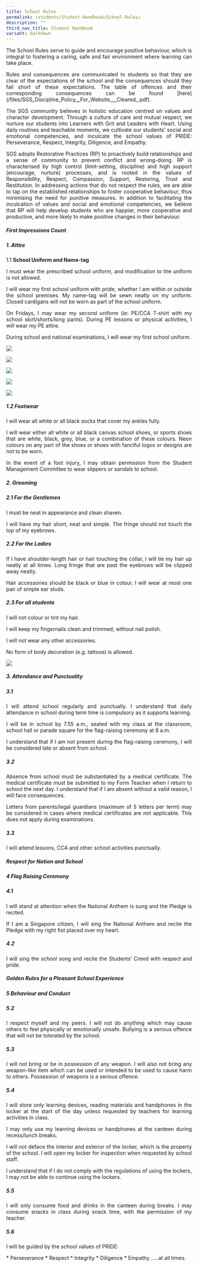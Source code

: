 ```yaml
---
title: School Rules
permalink: /students/Student-Handbook/School-Rules/
description: ""
third_nav_title: Student Handbook
variant: markdown
---
```

<p style="text-align: justify;">The School Rules serve to guide and encourage positive behaviour, which is integral to fostering a caring, safe and fair environment where learning can take place.</p>

<p style="text-align: justify;">Rules and consequences are communicated to students so that they are clear of the expectations of the school and the consequences should they fall short of these expectations. The table of offences and their corresponding consequences can be found [here](/files/SGS_Discipline_Policy__For_Website___Cleared_.pdf). </p>


<p style="text-align: justify;">The SGS community believes in holistic education centred on values and character development. Through a culture of care and mutual respect, we nurture our students into Learners with Grit and Leaders with Heart. Using daily routines and teachable moments, we cultivate our students’ social and emotional competencies, and inculcate the school values of PRIDE: Perseverance, Respect, Integrity, Diligence, and Empathy.</p>

<p style="text-align: justify;">SGS adopts Restorative Practices (RP) to proactively build relationships and a sense of community to prevent conflict and wrong-doing. RP is characterised by high control (limit-setting, discipline) and high support (encourage, nurture) processes, and is rooted in the values of Responsibility, Respect, Compassion, Support, Restoring, Trust and Restitution. In addressing actions that do not respect the rules, we are able to tap on the established relationships to foster cooperative behaviour, thus minimising the need for punitive measures. In addition to facilitating the inculcation of values and social and emotional competencies, we believe that RP will help develop students who are happier, more cooperative and productive, and more likely to make positive changes in their behaviour.</p>

##### **First Impressions Count**
##### 1.  Attire
1.1   **School Uniform and Name-tag**
<p style="text-align: justify;">I must wear the prescribed school uniform, and modification to the uniform is not allowed.</p>

<p style="text-align: justify;">I will wear my first school uniform with pride, whether I am within or outside the school premises. My name-tag will be sewn neatly on my uniform. Closed cardigans will not be worn as part of the school uniform.</p>

<p style="text-align: justify;">On Fridays, I may wear my second uniform (ie: PE/CCA T-shirt with my school skirt/shorts/long pants). During PE lessons or physical activities, I will wear my PE attire.</p>

<p style="text-align: justify;">During school and national examinations, I will wear my first school uniform.</p>

![](/images/School%20Rules/First%20Uniform%20Upper%20Sec.jpg)

![](/images/School%20Rules/First%20Uniform%20Lower%20Sec.jpg)

![](/images/lower%20sec%20pe%20attire.jpg)

![](/images/School%20Rules/Second%20Uniform%20Upper%20Sec.jpg)

![](/images/School%20Rules/Second%20Uniform%20Lower%20Sec.jpg)

##### 1.2 Footwear

<p style="text-align: justify;">I will wear all white or all black socks that cover my ankles fully.</p>

<p style="text-align: justify;">I will wear either all white or all black canvas school shoes, or sports shoes that are white, black, grey, blue, or a combination of these colours. Neon colours on any part of the shoes or shoes with fanciful logos or designs are not to be worn.</p>

<p style="text-align: justify;">In the event of a foot injury, I may obtain permission from the Student Management Committee to wear slippers or sandals to school.</p>


##### 2. Grooming
##### 2.1 For the Gentlemen

<p style="text-align: justify;">I must be neat in appearance and clean shaven.</p>

<p style="text-align: justify;">I will have my hair short, neat and simple. The fringe should not touch the top of my eyebrows.</p>

##### 2.2 For the Ladies

<p style="text-align: justify;">If I have shoulder-length hair or hair touching the collar, I will tie my hair up neatly at all times. Long fringe that are past the eyebrows will be clipped away neatly.</p>

<p style="text-align: justify;">Hair accessories should be black or blue in colour. I will wear at most one pair of simple ear studs.</p>

##### 2.3 For all students

<p style="text-align: justify;">I will not colour or tint my hair.</p>

<p style="text-align: justify;">I will keep my fingernails clean and trimmed, without nail polish.</p>

<p style="text-align: justify;">I will not wear any other accessories.</p>

<p style="text-align: justify;">No form of body decoration (e.g. tattoos) is allowed.</p>

![](/images/School%20Rules/boys-hair-1-600x153.jpg)

##### 3. Attendance and Punctuality

##### 3.1
<p style="text-align: justify;">I will attend school regularly and punctually. I understand that daily attendance in school during term time is compulsory as it supports learning.</p>

<p style="text-align: justify;">I will be in school by 7.55 a.m., seated with my class at the classroom, school hall or parade square for the flag-raising ceremony at 8 a.m.</p>

<p style="text-align: justify;">I understand that if I am not present during the flag-raising ceremony, I will be considered late or absent from school.</p>

##### 3.2

<p style="text-align: justify;">Absence from school must be substantiated by a medical certificate. The medical certificate must be submitted to my Form Teacher when I return to school the next day. I understand that if I am absent without a valid reason, I will face consequences.</p>

<p style="text-align: justify;">Letters from parents/legal guardians (maximum of 5 letters per term) may be considered in cases where medical certificates are not applicable. This does not apply during examinations.</p>

##### 3.3
<p style="text-align: justify;">I will attend lessons, CCA and other school activities punctually.</p>

##### **Respect for Nation and School**

##### 4 Flag Raising Ceremony

##### 4.1
<p style="text-align: justify;">I will stand at attention when the National Anthem is sung and the Pledge is recited.</p>

<p style="text-align: justify;">If I am a Singapore citizen, I will sing the National Anthem and recite the Pledge with my right fist placed over my heart.</p>

##### 4.2

<p style="text-align: justify;">I will sing the school song and recite the Students’ Creed with respect and pride.</p>

##### **Golden Rules for a Pleasant School Experience**
##### 5 Behaviour and Conduct

##### 5.2

<p style="text-align: justify;">I respect myself and my peers. I will not do anything which may cause others to feel physically or emotionally unsafe. Bullying is a serious offence that will not be tolerated by the school.</p>

##### 5.3
<p style="text-align: justify;">I will not bring or be in possession of any weapon. I will also not bring any weapon-like item which can be used or intended to be used to cause harm to others. Possession of weapons is a serious offence.</p>

##### 5.4
<p style="text-align: justify;">I will store only learning devices, reading materials and handphones in the locker at the start of the day unless requested by teachers for learning activities in class.</p>

<p style="text-align: justify;">I may only use my learning devices or handphones at the canteen during recess/lunch breaks.</p>

<p style="text-align: justify;">I will not deface the interior and exterior of the locker, which is the property of the school. I will open my locker for inspection when requested by school staff.</p>

<p style="text-align: justify;">I understand that if I do not comply with the regulations of using the lockers, I may not be able to continue using the lockers.</p>

##### 5.5
<p style="text-align: justify;">I will only consume food and drinks in the canteen during breaks. I may consume snacks in class during snack time, with the permission of my teacher.</p>

##### 5.6

<p style="text-align: justify;">I will be guided by the school values of PRIDE:</p>
* Perseverance
* Respect
* Integrity
* Diligence
* Empathy
.....at all times.